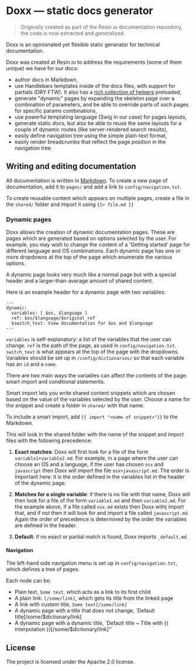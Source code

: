 Doxx — static docs generator
======================

> Originally created as part of the Resin.io documentation repository, the code is now extracted and generalized.

Doxx is an opinionated yet flexible static generator for technical documentation.

Doxx was created at Resin.io to address the requirements (some of them unique) we have for our docs:
* author docs in Markdown,
* use Handlebars templates inside of the docs files, with support for partials (DRY FTW). It also has a [rich collection of helpers](https://github.com/assemble/handlebars-helpers) preloaded,
* generate "dynamic" pages by expanding the skeleton page over a combination of parameters, and be able to override parts of such pages for specific params combinations,
* use powerful templating language (Swig in our case) for pages layouts,
* generate static docs, but also be able to reuse the same layouts for a couple of dynamic routes (like server-rendered search results),
* easily define navigation tree using the simple plain-text format,
* easily render breadcrumbs that reflect the page position in the navigation tree.

## Writing and editing documentation

All documentation is written in [Markdown](https://github.com/adam-p/markdown-here/wiki/Markdown-Cheatsheet). To create a new page of documentation, add it to `pages/` and add a link to `config/navigation.txt`.

To create reusable content which appears on multiple pages, create a file in the `shared/` folder and import it using `{{> file.md }}`

### Dynamic pages

Doxx allows the creation of dynamic documentation pages. These are pages which are generated based on options selected by the user. For example, you may wish to change the content of a 'Getting started' page for different language and OS combinations. Each dynamic page has one or more dropdowns at the top of the page which enumerate the various options.

A dynamic page looks very much like a normal page but with a special header and a larger-than-average amount of shared content.

Here is an example header for a dynamic page with two variables:

```
---
dynamic:
  variables: [ $os, $language ]
  ref: $os/$language/$original_ref
  $switch_text: View documentation for $os and $language
---
```

`variables` is self-explanatory: a list of the variables that the user can change. `ref` is the path of the page, as used in `config/navigation.txt`. `switch_text` is what appears at the top of the page with the dropdowns. Variables should be set up in `/config/dictionaries/` so that each variable has an `id` and a `name`.

There are two main ways the variables can affect the contents of the page: smart import and conditional statements.

Smart import lets you write shared content snippets which are chosen based on the value of the variables selected by the user. Choose a name for the snippet and create a folder in `shared/` with that name.

To include a smart import, add `{{ import "<name of snippet>"}}` to the Markdown.

This will look in the shared folder with the name of the snippet and import files with the following precedence:

1) **Exact matches**: Doxx will first look for a file of the form `variable1+variable2.md`. For example, in a page where the user can choose an OS and a language, if the user has chosen `osx` and `javascript` then Doxx will import the file `osx+javascript.md`. The order is important here: it is the order defined in the variables list in the header of the dynamic page.

2) **Matches for a single variable**: if there is no file with that name, Doxx will then look for a file of the form `variable1.md` and then `variable2.md`. For the example above, if a file called `osx.md` exists then Doxx withj import that, and if not then it will look for and import a file called `javascript.md`. Again the order of precedence is determined by the order the variables are defined in the header.

3) **Default**: if no exact or partial match is found, Doxx imports `_default.md`.

#### Navigation

The left-hand side navigation menu is set up in `config/navigation.txt`, which defines a tree of pages.

Each node can be:

- Plain text, `Some text`, which acts as a link to its first child
- A plain link: `[/some/link]`, which gets its title from the linked page
- A link with custom title, `Some text[/some/link]`
- A dynamic page with a title that does not change, `Default title[/some/$dictionary/link]
- A dynamic page with a dynamic title, `Default title ~ Title with {{ interpolation }}[/some/$dictionary/link]''

License
-------

The project is licensed under the Apache 2.0 license.
